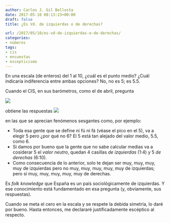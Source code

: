 ```yaml
---
author: Carlos J. Gil Bellosta
date: 2017-05-10 08:13:23+00:00
draft: false
title: ¿Es Vd. de izquierdas o de derechas?

url: /2017/05/10/es-vd-de-izquierdas-o-de-derechas/
categories:
- números
tags:
- cis
- encuestas
- escepticismo
---
```


En una escala (de enteros) del 1 al 10, ¿cuál es el punto medio? ¿Cuál indicaría indiferencia entre ambas opciones? No, no es 5; es 5.5.

Cuando el CIS, en sus barómetros, como el de abril, pregunta

![](/wp-uploads/2017/05/barometro_cis_201704_pregunta.png)


obtiene las respuestas
![](/wp-uploads/2017/05/barometro_cis_201704_respuesta.png)

en las que se aprecian fenómenos sesgantes como, por ejemplo:

* Toda esa gente que se define ni fú ni fá (véase el pico en el 5), va a elegir 5 pero ¿por qué no 6? El 5 está tan alejado del valor medio, 5.5, como 6.
* Si damos por bueno que la gente que no sabe calcular medias va a cosiderar 5 el _valor neutro_, quedan 4 casillas _de izquierdas_ (1:4) y 5 _de derechas_ (6:10).
* Como consecuencia de lo anterior, solo te dejan ser muy, muy, muy, muy de izquierdas pero no muy, muy, muy, muy, muy de izquierdas; pero sí muy, muy, muy, muy, muy de derechas.

Es _folk knowledge_ que España es un país sociológicamente de izquierdas. Y ese conocimiento está fundamentado en esa pregunta (y, obviamente, sus respuestas).

Cuando se meta el cero en la escala y se respete la debida simetría, lo daré por bueno. Hasta entonces, me declararé justificadamente escéptico al respecto.
